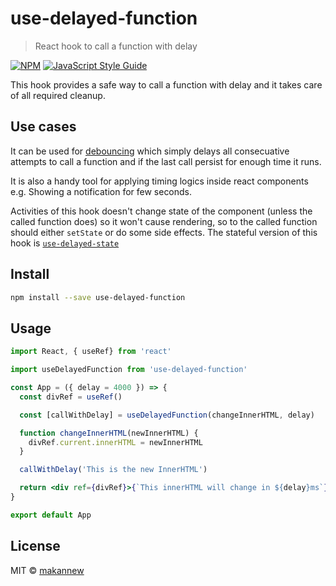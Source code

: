 # use-delayed-function

> React hook to call a function with delay

[![NPM](https://img.shields.io/npm/v/use-delayed-function.svg)](https://www.npmjs.com/package/use-delayed-function) [![JavaScript Style Guide](https://img.shields.io/badge/code_style-standard-brightgreen.svg)](https://standardjs.com)

This hook provides a safe way to call a function with delay and it takes care of all required cleanup. 

## Use cases

It can be used for [debouncing](https://css-tricks.com/debouncing-throttling-explained-examples/#article-header-id-0) which simply delays all consecuative attempts to call a function and if the last call persist for enough time it runs.

It is also a handy tool for applying timing logics inside react components e.g. Showing a notification for few seconds.

Activities of this hook doesn't change state of the component (unless the called function does) so it won't cause rendering, so to the called function should either `setState` or do some side effects. The stateful version of this hook is [`use-delayed-state`](https://github.com/makannew/use-delayed-state)

## Install

```bash
npm install --save use-delayed-function
```

## Usage

```jsx
import React, { useRef} from 'react'

import useDelayedFunction from 'use-delayed-function'

const App = ({ delay = 4000 }) => {
  const divRef = useRef()

  const [callWithDelay] = useDelayedFunction(changeInnerHTML, delay)

  function changeInnerHTML(newInnerHTML) {
    divRef.current.innerHTML = newInnerHTML
  }

  callWithDelay('This is the new InnerHTML')

  return <div ref={divRef}>{`This innerHTML will change in ${delay}ms`}</div>
}

export default App
```

## License

MIT © [makannew](https://github.com/makannew)
